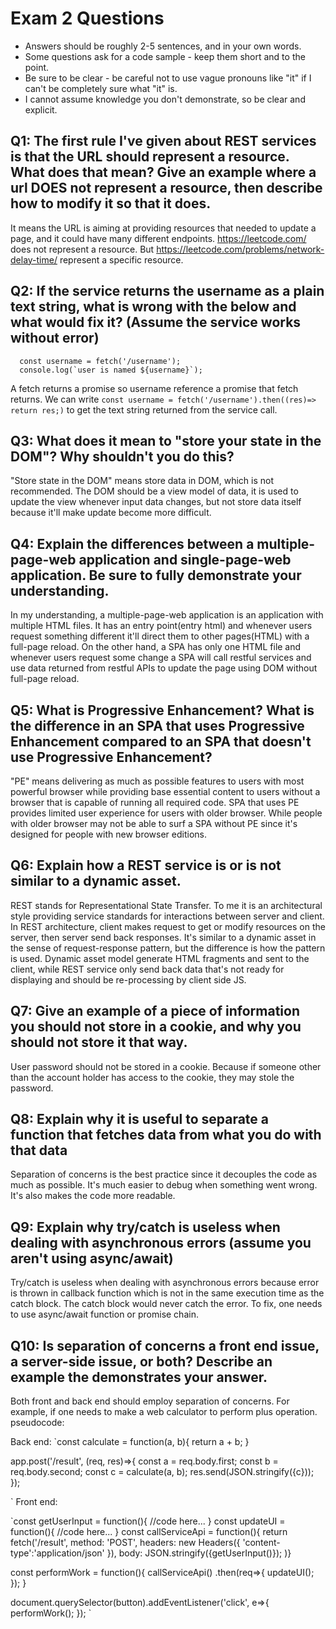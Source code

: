 # Exam 2 Questions

-   Answers should be roughly 2-5 sentences, and in your own words.  
-   Some questions ask for a code sample - keep them short and to the point.
-   Be sure to be clear - be careful not to use vague pronouns like "it" if I can't be completely sure what "it" is.
-   I cannot assume knowledge you don't demonstrate, so be clear and explicit.

## Q1: The first rule I've given about REST services is that the URL should represent a resource.  What does that mean?  Give an example where a url DOES not represent a resource, then describe how to modify it so that it does.

It means the URL is aiming at providing resources that needed to update a page, and it could have many different endpoints. <https://leetcode.com/> does not represent a resource. But <https://leetcode.com/problems/network-delay-time/> represent a specific resource.

## Q2: If the service returns the username as a plain text string, what is wrong with the below and what would fix it? (Assume the service works without error)

      const username = fetch('/username');
      console.log(`user is named ${username}`);

A fetch returns a promise so username reference a promise that fetch returns. We can write `const username = fetch('/username').then((res)=> return res;)` to get the text string returned from the service call.

## Q3: What does it mean to "store your state in the DOM"?  Why shouldn't you do this?

"Store state in the DOM" means store data in DOM, which is not recommended. The DOM should be a view model of data, it is used to update the view whenever input data changes, but not store data itself because it'll make update become more difficult.

## Q4: Explain the differences between a multiple-page-web application and single-page-web application.  Be sure to fully demonstrate your understanding.

In my understanding, a multiple-page-web application is an application with multiple HTML files. It has an entry point(entry html) and whenever users request something different it'll direct them to other pages(HTML) with a full-page reload.
On the other hand, a SPA has only one HTML file and whenever users request some change a SPA will call restful services and use data returned from restful APIs to update the page using DOM without full-page reload.

## Q5: What is Progressive Enhancement?  What is the difference in an SPA that uses Progressive Enhancement compared to an SPA that doesn't use Progressive Enhancement?

"PE" means delivering as much as possible features to users with most powerful browser while providing base essential content to users without a browser that is capable of running all required code. SPA that uses PE provides limited user experience for users with older browser. While people with older browser may not be able to surf a SPA without PE since it's designed for people with new browser editions.

## Q6: Explain how a REST service is or is not similar to a dynamic asset.

REST stands for Representational State Transfer. To me it is an architectural style providing service standards for interactions between server and client. In REST architecture, client makes request to get or modify resources on the server, then server send back responses. It's similar to a dynamic asset in the sense of request-response pattern, but the difference is how the pattern is used. Dynamic asset model generate HTML fragments and sent to the client, while REST service only send back data that's not ready for displaying and should be re-processing by client side JS.

## Q7: Give an example of a piece of information you should not store in a cookie, and why you should not store it that way.

User password should not be stored in a cookie. Because if someone other than the account holder has access to the cookie, they may stole the password.

## Q8: Explain why it is useful to separate a function that fetches data from what you do with that data

Separation of concerns is the best practice since it decouples the code as much as possible. It's much easier to debug when something went wrong. It's also makes the code more readable.

## Q9: Explain why try/catch is useless when dealing with asynchronous errors (assume you aren't using async/await)

Try/catch is useless when dealing with asynchronous errors because error is thrown in callback function which is not in the same execution time as the catch block. The catch block would never catch the error. To fix, one needs to use async/await function or promise chain.

## Q10: Is separation of concerns a front end issue, a server-side issue, or both?  Describe an example the demonstrates your answer.

Both front and back end should employ separation of concerns.
For example, if one needs to make a web calculator to perform plus operation.
pseudocode:

Back end:
`const calculate = function(a, b){
  return a + b;
  }

  app.post('/result', (req, res)=>{
    const a = req.body.first;
    const b = req.body.second;
    const c = calculate(a, b);
    res.send(JSON.stringify({c}));
    });

`
Front end:

`const getUserInput = function(){
  //code here...
}
const updateUI = function(){
  //code here...
}
const callServiceApi = function(){
  return fetch('/result',
  method: 'POST',
  headers: new Headers({
    'content-type':'application/json'
    }),
    body: JSON.stringify({getUserInput()});
)}

const performWork = function(){
  callServiceApi()
  .then(req=>{
    updateUI();
    });
}

document.querySelector(button).addEventListener('click', e=>{
  performWork();
  });
`
